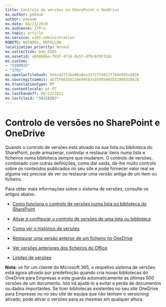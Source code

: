 ```yaml
---
title: Controlo de versões no SharePoint e OneDrive
ms.author: pebaum
author: pebaum
ms.date: 04/21/2020
ms.audience: ITPro
ms.topic: article
ms.service: o365-administration
ROBOTS: NOINDEX, NOFOLLOW
localization_priority: Normal
ms.collection: Adm_O365
ms.assetid: a84868ba-7657-4f34-8a57-df9c6f9732dc
ms.custom:
- "5300025"
- "1702"
ms.openlocfilehash: 949c447f2be86a0ee31f1f7d417f744e955cb926
ms.sourcegitcommit: ab75f66355116e995b3cb5505465b31989339e28
ms.translationtype: MT
ms.contentlocale: pt-PT
ms.lasthandoff: 08/13/2021
ms.locfileid: "58328383"
---
```

# <a name="versioning-in-sharepoint-and-onedrive"></a>Controlo de versões no SharePoint e OneDrive 


Quando o controlo de versões está ativado na sua lista ou biblioteca do SharePoint, pode armazenar, controlar e restaurar itens numa lista e ficheiros numa biblioteca sempre que mudarem. O controlo de versões, combinado com outras definições, como dar saída, dá-lhe muito controlo sobre os conteúdos publicados no seu site e pode fornecer valor real se alguma vez precisar de ver ou restaurar uma versão antiga de um item ou ficheiro.

Para obter mais informações sobre o sistema de versões, consulte os artigos abaixo.

- [Como funciona o controlo de versões numa lista ou biblioteca do SharePoint](https://support.office.com/article/how-does-versioning-work-in-a-sharepoint-list-or-library-0f6cd105-974f-44a4-aadb-43ac5bdfd247)

- [Ativar e configurar o controlo de versões de uma lista ou biblioteca](https://support.office.com/article/enable-and-configure-versioning-for-a-list-or-library-1555d642-23ee-446a-990a-bcab618c7a37?ocmsassetID=HA102772148&amp;CTT=3&amp;CorrelationId=52441bb1-a619-4375-89d5-19d28769890f)

- [Como ver o histórico de versões](https://support.office.com/article/View-the-version-history-of-an-item-or-file-in-a-list-or-library-53262060-5092-424D-A50B-C798B0EC32B1)

- [Restaurar uma versão anterior de um ficheiro no OneDrive](https://support.office.com/article/restore-a-previous-version-of-a-file-in-onedrive-159cad6d-d76e-4981-88ef-de6e96c93893)

- [Ver versões anteriores dos ficheiros do Office](https://support.office.com/article/view-previous-versions-of-office-files-5c1e076f-a9c9-41b8-8ace-f77b9642e2c2)

- [Limites de versões](https://docs.microsoft.com/office365/servicedescriptions/sharepoint-online-service-description/sharepoint-online-limits)

**Nota:** se for um cliente do Microsoft 365, o respetivo sistema de versões está agora ativado por predefinição quando cria novas bibliotecas do OneDrive para Empresas e este guarda automaticamente as últimas 500 versões de um documento. Isto irá ajudá-lo a evitar a perda de documentos ou dados importantes. Se tiver bibliotecas existentes no seu site OneDrive para Empresas ou no seu site de equipa que não tenham o versioning ativado, pode ativar o versões para as mesmas em qualquer altura.


